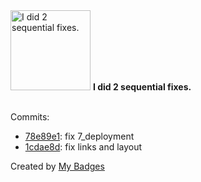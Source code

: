 <img src="https://my-badges.github.io/my-badges/fix-2.png" alt="I did 2 sequential fixes." title="I did 2 sequential fixes." width="128">
<strong>I did 2 sequential fixes.</strong>
<br><br>

Commits:

- <a href="https://github.com/NCherfaoui/express-typescript-tutorial/commit/78e89e1ec25a1226179f809744930ad5e4e97c25">78e89e1</a>: fix  7_deployment
- <a href="https://github.com/NCherfaoui/express-typescript-tutorial/commit/1cdae8df7721a123004214c4a45b22ded005e10b">1cdae8d</a>: fix links and layout


Created by <a href="https://github.com/my-badges/my-badges">My Badges</a>